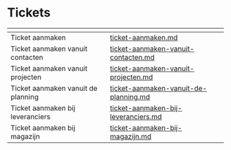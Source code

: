 # Tickets

<table data-view="cards"><thead><tr><th></th><th data-hidden data-card-target data-type="content-ref"></th></tr></thead><tbody><tr><td>Ticket aanmaken</td><td><a href="ticket-aanmaken.md">ticket-aanmaken.md</a></td></tr><tr><td>Ticket aanmaken vanuit contacten</td><td><a href="ticket-aanmaken-vanuit-contacten.md">ticket-aanmaken-vanuit-contacten.md</a></td></tr><tr><td>Ticket aanmaken vanuit projecten</td><td><a href="ticket-aanmaken-vanuit-projecten.md">ticket-aanmaken-vanuit-projecten.md</a></td></tr><tr><td>Ticket aanmaken vanuit de planning</td><td><a href="ticket-aanmaken-vanuit-de-planning.md">ticket-aanmaken-vanuit-de-planning.md</a></td></tr><tr><td>Ticket aanmaken bij leveranciers</td><td><a href="ticket-aanmaken-bij-leveranciers.md">ticket-aanmaken-bij-leveranciers.md</a></td></tr><tr><td>Ticket aanmaken bij magazijn</td><td><a href="ticket-aanmaken-bij-magazijn.md">ticket-aanmaken-bij-magazijn.md</a></td></tr></tbody></table>

